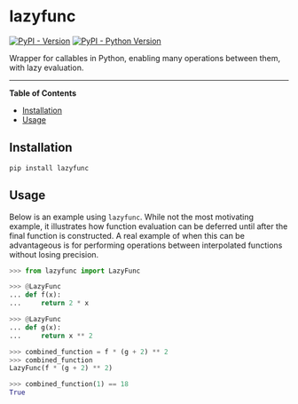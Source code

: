 # lazyfunc

[![PyPI - Version](https://img.shields.io/pypi/v/lazyfunc.svg)](https://pypi.org/project/lazyfunc)
[![PyPI - Python Version](https://img.shields.io/pypi/pyversions/lazyfunc.svg)](https://pypi.org/project/lazyfunc)

Wrapper for callables in Python, enabling many operations between them, with lazy evaluation.

-----

**Table of Contents**

- [Installation](#installation)
- [Usage](#usage)

## Installation

```console
pip install lazyfunc
```

## Usage

Below is an example using `lazyfunc`. While not the most motivating example, it illustrates how function evaluation can
be deferred until after the final function is constructed. A real example of when this can be advantageous is for
performing operations between interpolated functions without losing precision.

```python
>>> from lazyfunc import LazyFunc

>>> @LazyFunc
... def f(x):
...     return 2 * x

>>> @LazyFunc
... def g(x):
...     return x ** 2

>>> combined_function = f * (g + 2) ** 2
>>> combined_function
LazyFunc(f * (g + 2) ** 2)

>>> combined_function(1) == 18
True

```
